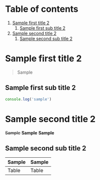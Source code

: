 # Table of contents

1. [Sample first title 2](#sample-first-title-2)
   1. [Sample first sub title 2](#sample-first-sub-title-2)
1. [Sample second title 2](#sample-second-title-2)
   1. [Sample second sub title 2](#sample-second-sub-title-2)

# Sample first title 2

> Sample

## Sample first sub title 2

```javascript
console.log('sample')
```

# Sample second title 2

~~Sample~~
**Sample**
**Sample**

## Sample second sub title 2

| Sample | Sample |
| ------ | ------ |
| Table  | Table  |
